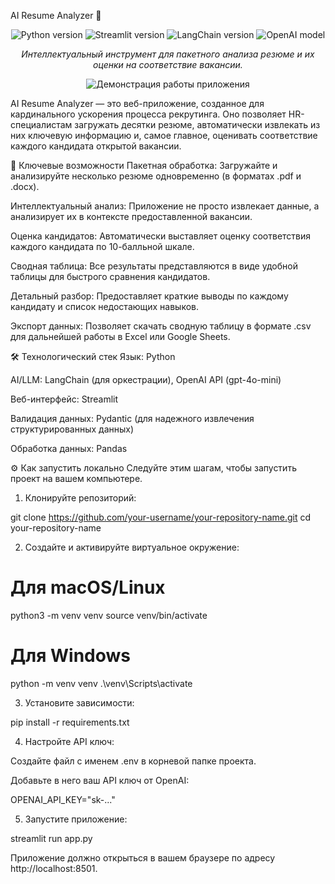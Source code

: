 AI Resume Analyzer 🤖
<p align="center">
<img src="https://img.shields.io/badge/Python-3.10%2B-blue?style=for-the-badge&logo=python" alt="Python version">
<img src="https://img.shields.io/badge/Streamlit-1.47-orange?style=for-the-badge&logo=streamlit" alt="Streamlit version">
<img src="https://img.shields.io/badge/LangChain-0.3-green?style=for-the-badge" alt="LangChain version">
<img src="https://img.shields.io/badge/OpenAI-GPT--4o--mini-black?style=for-the-badge&logo=openai" alt="OpenAI model">
</p>

<p align="center">
<i>Интеллектуальный инструмент для пакетного анализа резюме и их оценки на соответствие вакансии.</i>
</p>

<p align="center">
<img src="https://i.imgur.com/your-gif-url.gif" alt="Демонстрация работы приложения">
</p>

AI Resume Analyzer — это веб-приложение, созданное для кардинального ускорения процесса рекрутинга. Оно позволяет HR-специалистам загружать десятки резюме, автоматически извлекать из них ключевую информацию и, самое главное, оценивать соответствие каждого кандидата открытой вакансии.

🚀 Ключевые возможности
Пакетная обработка: Загружайте и анализируйте несколько резюме одновременно (в форматах .pdf и .docx).

Интеллектуальный анализ: Приложение не просто извлекает данные, а анализирует их в контексте предоставленной вакансии.

Оценка кандидатов: Автоматически выставляет оценку соответствия каждого кандидата по 10-балльной шкале.

Сводная таблица: Все результаты представляются в виде удобной таблицы для быстрого сравнения кандидатов.

Детальный разбор: Предоставляет краткие выводы по каждому кандидату и список недостающих навыков.

Экспорт данных: Позволяет скачать сводную таблицу в формате .csv для дальнейшей работы в Excel или Google Sheets.

🛠️ Технологический стек
Язык: Python

AI/LLM: LangChain (для оркестрации), OpenAI API (gpt-4o-mini)

Веб-интерфейс: Streamlit

Валидация данных: Pydantic (для надежного извлечения структурированных данных)

Обработка данных: Pandas

⚙️ Как запустить локально
Следуйте этим шагам, чтобы запустить проект на вашем компьютере.

1. Клонируйте репозиторий:

git clone https://github.com/your-username/your-repository-name.git
cd your-repository-name

2. Создайте и активируйте виртуальное окружение:

# Для macOS/Linux
python3 -m venv venv
source venv/bin/activate

# Для Windows
python -m venv venv
.\venv\Scripts\activate

3. Установите зависимости:

pip install -r requirements.txt

4. Настройте API ключ:

Создайте файл с именем .env в корневой папке проекта.

Добавьте в него ваш API ключ от OpenAI:

OPENAI_API_KEY="sk-..."

5. Запустите приложение:

streamlit run app.py

Приложение должно открыться в вашем браузере по адресу http://localhost:8501.
